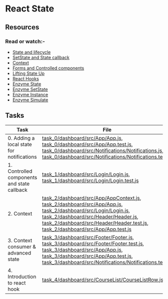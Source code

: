 # React State

## Resources

### Read or watch:-

* [State and lifecycle](https://intranet.alxswe.com/rltoken/rL2YOlSKI2HlcenyNz5cqQ)
* [SetState and State callback](https://intranet.alxswe.com/rltoken/AeohbCmE3m-m-xgABFWgIA)
* [Context](https://intranet.alxswe.com/rltoken/SZ1mD7nEblEVUPrrN6SrRA)
* [Forms and Controlled components](https://intranet.alxswe.com/rltoken/lBhcM3C1FOwY7uGYyNMclg)
* [Lifting State Up](https://intranet.alxswe.com/rltoken/iZ1dULJUZE85Lh0-yTSpYg)
* [React Hooks](https://intranet.alxswe.com/rltoken/4lSNYIQ67BkW53J7kGCccQ)
* [Enzyme State](https://intranet.alxswe.com/rltoken/rSRoY2jGlahlH8KkZDWK0w)
* [Enzyme SetState](https://intranet.alxswe.com/rltoken/D9kg4M6VVxAga9-iJVgsYg)
* [Enzyme Instance](https://intranet.alxswe.com/rltoken/wqn34UANx7UE2nkolU-ntg)
* [Enzyme Simulate](https://intranet.alxswe.com/rltoken/GdM5eK75XXsl1EVqAJ4q5w)

## Tasks

| Task | File |
| ---- | ---- |
| 0. Adding a local state for notifications | [task_0/dashboard/src/App/App.js](./task_0/dashboard/src/App/App.js), [task_0/dashboard/src/App/App.test.js](./task_0/dashboard/src/App/App.test.js), [task_0/dashboard/src/Notifications/Notifications.js](./task_0/dashboard/src/Notifications/Notifications.js), [task_0/dashboard/src/Notifications/Notifications.test.js](./task_0/dashboard/src/Notifications/Notifications.test.js) |
| 1. Controlled components and state callback | [task_1/dashboard/src/Login/Login.js](./task_1/dashboard/src/Login/Login.js), [task_1/dashboard/src/Login/Login.test.js](./task_1/dashboard/src/Login/Login.test.js) |
| 2. Context | [task_2/dashboard/src/App/AppContext.js](./task_2/dashboard/src/App/AppContext.js), [task_2/dashboard/src/App/App.js](./task_2/dashboard/src/App/App.js), [task_2/dashboard/src/Login/Login.js](./task_2/dashboard/src/Login/Login.js), [task_2/dashboard/src/Header/Header.js](./task_2/dashboard/src/Header/Header.js), [task_2/dashboard/src/Header/Header.test.js](./task_2/dashboard/src/Header/Header.test.js), [task_2/dashboard/src/App/App.test.js](./task_2/dashboard/src/App/App.test.js) |
| 3. Context consumer & advanced state | [task_3/dashboard/src/Footer/Footer.js](./task_3/dashboard/src/Footer/Footer.js), [task_3/dashboard/src/Footer/Footer.test.js](./task_3/dashboard/src/Footer/Footer.test.js), [task_3/dashboard/src/App/App.js](./task_3/dashboard/src/App/App.js), [task_3/dashboard/src/App/App.test.js](./task_3/dashboard/src/App/App.test.js), [task_3/dashboard/src/Notifications/Notifications.test.js](./task_3/dashboard/src/Notifications/Notifications.test.js) |
| 4. Introduction to react hook | [task_4/dashboard/src/CourseList/CourseListRow.js](./task_4/dashboard/src/CourseList/CourseListRow.js) |

